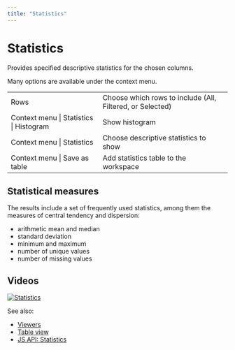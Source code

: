 ```yaml
---
title: "Statistics"
---
```

<!-- SUBTITLE: -->

# Statistics

Provides specified descriptive statistics for the chosen columns.

Many options are available under the context menu.

|                                     |                                                           |
|-----------------------------------------|-----------------------------------------------------------|
| Rows                                    | Choose which rows to include (All, Filtered, or Selected) |
| Context menu \| Statistics \| Histogram | Show histogram                                            |
| Context menu \| Statistics              | Choose descriptive statistics to show                     |
| Context menu \| Save as table           | Add statistics table to the workspace                     |

## Statistical measures

The results include a set of frequently used statistics, among them the measures of central tendency and dispersion:

* arithmetic mean and median
* standard deviation
* minimum and maximum
* number of unique values
* number of missing values

## Videos

[![Statistics](../../uploads/youtube/visualizations2.png "Open on Youtube")](https://www.youtube.com/watch?v=7MBXWzdC0-I&t=2863s)

See also:

* [Viewers](../viewers.md)
* [Table view](../../datagrok/table-view.md)
* [JS API: Statistics](https://public.datagrok.ai/js/samples/ui/viewers/types/statistics)
